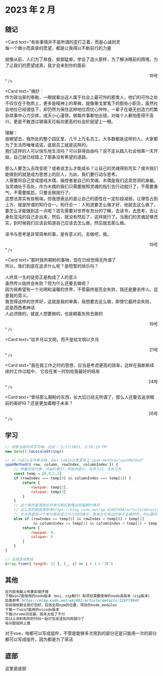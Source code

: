 # 2023 年 2 月

<script setup>
  import Card from '../components/card.vue'
  import Cover from '../components/cover.vue'
</script>

<!-- ![世界为你闪烁](https://xxx "封面") -->

<Cover
url="https://images.unsplash.com/photo-1675937695032-e0ef7f5c1644?ixlib=rb-4.0.3&ixid=MnwxMjA3fDB8MHxwaG90by1wYWdlfHx8fGVufDB8fHx8&auto=format&fit=crop&w=1932&q=80"
alt="世界为你闪烁">
</Cover>

## 随记

<Card text="一个人要是领悟到他的每一个白昼，不过是另一个夜晚，领悟到他的两只眼睛等于别人的一只眼睛，那么他就会奋力去求索真正的白昼。" />

<Card text="鸟为什么会飞？<br>
本能吗？<br>
还是想要飞？<br>
鸟为什么想要飞？<br>
无法因为想要，就能够做到。他们必须飞上天际。" />

<Card text="倘若将时间的刻度向后拨动千年，他们当中的每一个人，都将作为文明的先驱，以不同的方式被历史长久地铭记。"/>

<Card text="智度贯穿古今的先贤，他们被如此称呼着。<br>
在那时它所拥有的，并非是向神明祈求后得到的双翼。" />

<Card text="一个人的性格，就是<strong>他的</strong>命运？<br><br>
他选择了一颗卓越的头脑，一颗值得跟随的心灵，听从对方的安排，把对方的命运当作自己的命运。"/>

<Card text="世界上只存在一种理想，践踏他人的理想<br>
任何一种理想，都非得践踏过他人的理想之后才有可能实现<br>
而他们的理想，是希望自己的理想得到践踏<br>
世界运转的规则，事实上是由他们来维系的"/>

<Card text="作为这百年间人智的顶点，在思考了一生之后，你能给出的答案又是什么？<br><br>
有些人的飞翔，正是为了坠落。<br>
在他很小的时候，就亲口这样说过——我将飞上天际，并且以坠落迎接自己的胜利。<br>
我飞到了太阳的面前——没有任何人到达过的地方。<br><br>
所以伊卡洛斯的理想根本不是逃离那座岛，他的理想是接近太阳，并且甘愿以坠落来结束自己的生命。<br><br>
所以，或许也有人能够将我跨越。这就是所谓的让他人践踏自己的理想，让后人超越自己。这是另一种英雄，他们期待着自己被跨越（践踏），而他们推动着人类文明的进步。" />

<Card text="鸟为什么会飞？<br><br>
因为它们曾经见到过，最初的鸟以一颗高贵如月的心脏，试图触摸天顶，却坠亡在了地面上。是因为被英雄激励。<br><br>
因为它们曾经见到过，后来的鸟同样做出类似的尝试，并且越飞越高。<br>
所以此刻，鸟才仍然盘旋于天际。" />

<Card text="第一类英雄是大家熟知的那一类，第二类英雄就是最初的鸟。<br>
第二类英雄之后会不断涌现出第一类英雄，所以，他才伟大。<br><br>
伊卡洛斯也是第二类英雄，他的坠落是飞行的成果，是另一种胜利，因为在他之后，会有无数的伊卡洛斯会飞起来。<br>
说起来，伊卡洛斯就是最初的那只鸟啊。<br><br>
凯文的看法：伊卡洛斯是为了夺走所有人的光芒，如果有人想夺回光芒，那么他就必须飞的比伊卡洛斯高。" />

<Card text="他是他们这群人当中最高贵的一个罗马人：<br>
所有的这些阴谋家中，<br>
只有他——<br>
只有他不是因为嫉妒那伟大的凯撒<br>
只有他是出于一种朴素的公义<br>
他为了大众的利益，最终参加了他们的阵线。<br>
他一生纯良，交织在他身上的一切，可以使上天也肃然起敬。并向全世界说——这是一个大写的人！" />

<Card text="即使未来不能改变，我也要自己决定到达那个结果的过程" />
<Card text="妈妈，我将变成萤火虫<br><br>在这份伟大的事业中，我的牺牲微不足道，但——至少能够为未来的黑暗照亮那么一瞬，尽管那道光芒只有萤火虫一般亮。" />
<Card text="她手中的影子猛烈地燃烧了起来，仿佛能照亮整个梦境空间<br>
头顶，是绮丽地夜空，曳动的群星<br>
脚下，是微凉地水面，梦幻的倒影<br>
那是她从未见过的景致<br>
仿佛一切人类心向往之的美好，都汇聚在了这里<br><br>
事情是自然而然地发生，就如同夜幕降临，白日西沉<br>
事情的结束亦是如此<br><br>
有些毒药毒性难解，要了解其性质，你就得自己中毒<br>
有些疾病病理难知，要理解其实质，你必须罹患此病<br>
有人说，要学会观察，必先直视混沌<br>
所以我闭上双眼<br>
有人说，要懂得聆听，必先置于凝寂<br>
所以我屏断杂音<br>
有人说，要通晓未来，必先活在当下<br>
所以我脚踏实地<br>
有人说，要获得一切，必先剥夺一切<br>
所以我做出改变
<div style='text-align:right'>18号</div>" />

<Card text="有些事情并不是所谓的歪打正着，而是心诚则灵<br>
每一个微小而真挚的愿望，都是让我得以不断前行的力量<br><br>
就像从前，人们为了熟食、抵御猛兽，学会了造火那样，为了解决眼前的困境，为了让我们的愿望成真，我才会来到你的面前<br>
<div style='text-align:right'>18号</div>" />
<Card text="成为劈向大树的闪电，为人类带来火种<br>
世界赋予了我们生命<br>
但只有将它燃烧，我们才能得到自己的价值（它：指生命）
<div style='text-align:right'>18号</div>" />
<Card text="于是留下了火焰
<div style='text-align:right'>18号</div>" />

<Card text="摘抄：<br>作为政治家的泰勒，一眼就看出这人属于社会上最可怜的那类人，他们的可怜之处不仅仅在于物质上，更多是精神上的卑微，就像果戈里笔下的那些小职员，虽然社会地位已经很低下，却仍然为保住这种地位而忧心忡忡，一辈子在毫无创造力的繁杂琐事中心力交瘁，成天小心谨慎，做每件事都怕出错，对每个人都怕惹得不高兴，更是不敢透过玻璃天花板向更高的社会阶层望上一眼。<br><br>
理解：<br>放眼望去，我所处的整个园区里，几千上万名员工，大多数都是这样的人。大家都为了生活而唯唯诺诺，底层员工就是这样的。<br>我们这样的人可以快乐地生活吗？可以获得自由吗？说不定从踏入社会地第一天开始，自己就已经踏上了那条没有希望的道路。<br><br>那么人要怎么去改变呢？或者说怎么才能成长？让自己的灵魂得到充实？或许我们能做到的就是成为思想上的巨人，为此，我们要行动与思考。<br>人需要将自己变成提线木偶，操控者是自己的灵魂，木偶是我们这具空洞的身躯。当灵魂处于高处，作为木偶的我们只需要按照灵魂的指引去行动就行了，不需要勇气，不需要尴尬，只要去做就行了。<br>这想法其实有些极端，但我想表达的是让自己的感性在一定阶段减弱，让理性占到上方，就是所谓的知行合一。知行合一：人知道要怎么做才好，他就去这么做了。<br>要怎么才能做到这一点呢？首先需要对世界有充分的了解，去读书，去思考，去让身处混沌的自己走出来，然后，就没有然后了，这样就行了。当我们的灵魂足够充实，到时候我们应该会知道自己应该去怎么做，然后就去那么做。<br><br>读书与思考是非常简单的事，是有意义的，去做吧，我。
<div style='text-align:right'>19号</div>" />

<Card text="那时我所期盼的事物，现在已经觉得无所谓了<br>
所以，我们到底在追求什么呢？是短暂的快乐吗？<br><br>
人终其一生的徒劳正是构成了人的意义<br>
虽然传火始终会失败？但为什么还要去做呢？<br>
因为我希望有一个光明和温暖的世界，不管最终是否会失败，我还是要去传火。这是我的意义。<br>
我觉得这样的世界好，这就是我的审美，我想要去这么做，即使它最终会失败。<br>
这是西西弗神话<br>
人必须做的，就是人想要做的，也是朝着失败去做的
<div style='text-align:right'>19号</div>" />
<Card text="事情做成什么样，是我的事情<br>
世界怎么接受，是世界的事情<br>
和上面的一样，即使事情最终会失败，但是因为我想要做，所以我要去做
<div style='text-align:right'>19号</div>" />
<Card text="其它动物都俯视地面<br>
唯人却天赋一张脸<br>
可以将眸子转向星空<br>
将目光投向天际<br>
————奥维德
<div style='text-align:right'>21号</div>" />

<Card text="给岁月以文明，而不是给文明以岁月
<div style='text-align:right'>21号</div>" />

<Card text="我在我工作之时的思想，应当是考虑更高的效率，这样在我断断续续的工作过程中，
它会在某一时刻给我最好的结局
<div style='text-align:right'>24号</div>" />
<Card text="某些人在夜晚时会产生悲观的想法，特别是认为自己前途堪忧的人，他会不断地贬低自己，然后令自己处于深深的悲观情绪中<br><br>
一个人的时候，会感觉到自己无所事事，会孤独，会迷茫，会思考，会不知所措，然后浑浑噩噩地度过一天。这一天时间里，就在家里待着，哪也不去<br>
他是一个悲观的人，但不是那么悲观，他不想有太多烦恼，他讨厌麻烦的事情，他的缺点很多，很久没说话时再说话会吐字不清，他是这么地沉默，而这是他理想的状态之一。有时候他会故意说话，一个人的时候，他希望下次说话时能说清楚一点，因为他通常只在脑子里说话，而这是不够的。<br>
他喜欢纯音乐，喜欢古风，喜欢安静的音乐，喜欢热闹的氛围，他也怕孤独，但这无法避免。<br>
他意识到就连平凡地生活都不是容易的事。人在小时候的时光真的会在某一瞬间被夺去，他想真正地了解这个世界，想多看看一些发人深省的书，但他真的是三天打鱼两天晒网，那种突如其来的热度一会就会消散，这让他很难过，但又有什么办法呢？这就是他的劣根性。
<div style='text-align:right'>26号</div>" />

<Card text="曾经那么期盼的东西，长大后已经无所谓了，那么人还要去追求眼前的美好吗？还是更加着眼于未来？
<div style='text-align:right'>26号</div>" />
<Card text="广告算是控制着人的思想，人会掉进消费陷阱，所以我们很穷的时候买东西要三思而后行
<div style='text-align:right'>26号</div>" />
<Card text="从大学毕业到现在，还是不敢想去哪里玩就去哪里玩，那么我真的长大了吗？
<div style='text-align:right'>26号</div>" />
<Card text="虚无是人的一部分，死亡也一样，人在感到虚无的时候，我们不需要去解决它，我们应当面对他，不管以怎样的姿态，然后同虚无一起生存下去。因为虚无它本就是人的一部分。我们面对虚无或者死亡或者其他什么本就是人的一部分的东西时，并非要解决掉它，人之所以为人，是因为人包含了这些东西，即使人不喜欢。<br><br>
在人不知道自己活着的意义的时候，人可以认可死亡作为自己的人生意义，也就是——活着是为了死去。为什么呢？因为即使是一个平凡之人的死亡，也会彰显出他的意义。你的死亡的意义最次也推动了历史的进展。
<div style='text-align:right'>26号</div>" />
<Card text="人无聊时可以做无聊的事，玩那些你认为无聊的游戏，刷那些你认为无聊的短视频，听那些听腻的歌，静默也可以，最好是少一点伤感。
<div style='text-align:right'>26号</div>" />

## 学习

```javascript
// 获取当前时间字符串，比如：'2/17/2023, 3:56:19 PM'
new Date().toLocaleString()
```

```javascript
// el-table合并单元格，在el-table元素里写上:span-method="spanMethod"
spanMethod({ row, column, rowIndex, columnIndex }) {
    // 参数分别代表：开始行索引、开始列索引、合并几行、合并几列
    const temp = [0,0,1,2]
    if (rowIndex === temp[0] && columnIndex === temp[1]) {
        return {
            rowspan: temp[2],
            colspan: temp[3]
        }
    }
    // 这个条件是清除合并单元格后数据出现偏移的情况
    // 这么写的原因请参考https://blog.csdn.net/qq_42887496/article/details/124047061
	// 它本质是将一个单元格变成几行几列的格子，原来在它旁边的格子会被挤开，所以要将被挤开的格子删掉
    else if (rowIndex >= temp[0] && rowIndex < temp[0] + temp[2]
             && columnIndex >= temp[1] && columnIndex < temp[1] + temp[3]) {
        return {
            rowspan: 0,
            colspan: 0
        }
    }
}
```

```javascript
// 生成连续数组
Array.from({ length: 12 }, (_, i) => i + 1 + '月')
```

## 其他

```markdown
在内部电脑上布置前端环境
下载win7能使用的node版本（msi、zip都行）和项目需要使用的node高版本（zip版本）
后面参考`https://blog.csdn.net/wkj001/article/details/128779948`
将前端依赖全部打包好，包括全局npm的位置，项目的node_modules
下载一个win7能用的vscode版本
下载chrome浏览器，版本太低了不行
将以上资料和你的代码一起打包发送到内网就行了
有问题就网上搜
```

<Card :bacIndex="4" text="从现在起，当你想发送一张照片时，请使用markdown，并且不要有反斜线，不要用代码块，使用 unsplash API (https://source.unsplash.com/960x640/?<英语关键词>)，如果你明白了，请回复'明白'<br><br>
我用的new bing，但是失败了" />

对于vue，啥都可以写成组件，不管是能够多次用到的部分还是只能用一次的部分都可以写成组件，因为都是为了简洁

## 底部

这里是底部